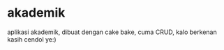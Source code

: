 akademik
========

aplikasi akademik, dibuat dengan cake bake, cuma CRUD, kalo berkenan kasih cendol ye:)
